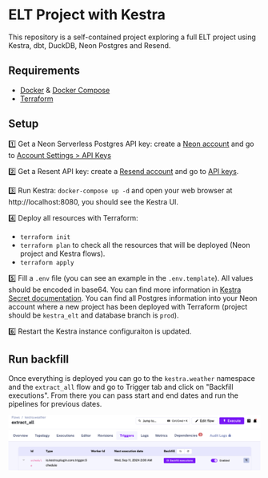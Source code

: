 # ELT Project with Kestra

This repository is a self-contained project exploring a full ELT project using Kestra, dbt, DuckDB, Neon Postgres and Resend. 

## Requirements

* [Docker](https://docs.docker.com/engine/install/) & [Docker Compose](https://docs.docker.com/compose/install/)
* [Terraform](https://developer.hashicorp.com/terraform/tutorials/aws-get-started/install-cli)

## Setup

1️⃣ Get a Neon Serverless Postgres API key: create a [Neon account](https://neon.tech/) and go to [Account Settings > API Keys](https://console.neon.tech/app/settings/api-keys)

2️⃣ Get a Resent API key: create a [Resend account](https://resend.com/) and go to [API keys](https://resend.com/api-keys).

3️⃣ Run Kestra: `docker-compose up -d` and open your web browser at http://localhost:8080, you should see the Kestra UI.

4️⃣ Deploy all resources with Terraform:
* `terraform init`
* `terraform plan` to check all the resources that will be deployed (Neon project and Kestra flows).
* `terraform apply`

5️⃣ Fill a `.env` file (you can see an example in the `.env.template`). All values should be encoded in base64. You can find more information in [Kestra Secret documentation](https://kestra.io/docs/concepts/secret). You can find all Postgres information into your Neon account where a new project has been deployed with Terraform (project should be `kestra_elt` and database branch is `prod`).

6️⃣ Restart the Kestra instance configuraiton is updated.

## Run backfill

Once everything is deployed you can go to the `kestra.weather` namespace and the `extract_all` flow and go to Trigger tab and click on "Backfill executions". From there you can pass start and end dates and run the pipelines for previous dates.

![backfill](./misc/backfill.png)